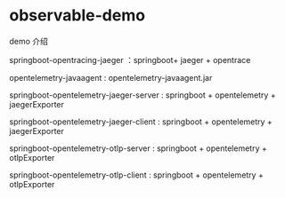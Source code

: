 # observable-demo

demo 介绍

springboot-opentracing-jaeger ：springboot+ jaeger + opentrace

opentelemetry-javaagent :  opentelemetry-javaagent.jar

springboot-opentelemetry-jaeger-server : springboot + opentelemetry + jaegerExporter

springboot-opentelemetry-jaeger-client : springboot + opentelemetry + jaegerExporter

springboot-opentelemetry-otlp-server : springboot + opentelemetry + otlpExporter

springboot-opentelemetry-otlp-client : springboot + opentelemetry + otlpExporter
